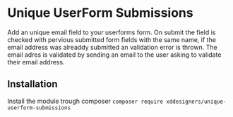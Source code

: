# Unique UserForm Submissions

Add an unique email field to your userforms form.
On submit the field is checked with pervious submitted form fields with the same name, if the email address was alreaddy submitted an validation error is thrown.
The email adres is validated by sending an email to the user asking to validate their email address.

## Installation

Install the module trough composer `composer require xddesigners/unique-userform-submissions`
